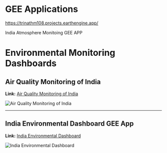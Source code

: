 # GEE Applications

https://trinathm108.projects.earthengine.app/

India Atmosphere Monitoing GEE APP

# Environmental Monitoring Dashboards

## Air Quality Monitoring of India

**Link:** [Air Quality Monitoring of India](https://trinath27071988.users.earthengine.app/view/air-quality-monitoring-of-india)

![Air Quality Monitoring of India](https://trinathm108.projects.earthengine.app/view/earth-atmosphere-monitoring-of-india)

---

## India Environmental Dashboard GEE App

**Link:** [India Environmental Dashboard](https://trinath27071988.users.earthengine.app/view/india-environmental-dashboard)

![India Environmental Dashboard](https://trinathm108.projects.earthengine.app/view/india-environmental-dashboard)
